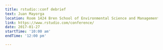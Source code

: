 ```yaml
---
title: rstudio::conf debrief
text: Juan Mayorga
location: Room 1424 Bren School of Environmental Science and Management
link: https://www.rstudio.com/conference/
date: 2017-01-27
startTime: '10:00 am'
endTime: '12:00 pm'

---
```

